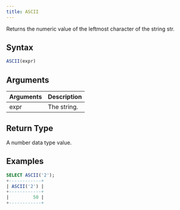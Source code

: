 ```yaml
---
title: ASCII
---
```


Returns the numeric value of the leftmost character of the string str.

## Syntax

```sql
ASCII(expr)
```

## Arguments

| Arguments | Description |
| --------- | ----------- |
| expr      | The string. |

## Return Type

A number data type value.

## Examples

```sql
SELECT ASCII('2');
+------------+
| ASCII('2') |
+------------+
|         50 |
+------------+
```
